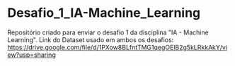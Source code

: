 # Desafio_1_IA-Machine_Learning
Repositório criado para enviar o desafio 1 da disciplina "IA - Machine Learning".
Link do Dataset usado em ambos os desafios: https://drive.google.com/file/d/1PXow8BLfntTMG1qegOElB2g5kLRkkAkY/view?usp=sharing
